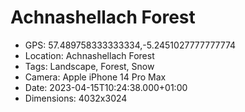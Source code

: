 # Achnashellach Forest

- GPS: 57.489758333333334,-5.2451027777777774
- Location: Achnashellach Forest
- Tags: Landscape, Forest, Snow
- Camera: Apple iPhone 14 Pro Max
- Date: 2023-04-15T10:24:38.000+01:00
- Dimensions: 4032x3024
